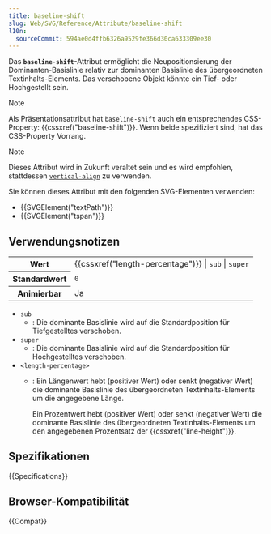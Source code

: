 ```yaml
---
title: baseline-shift
slug: Web/SVG/Reference/Attribute/baseline-shift
l10n:
  sourceCommit: 594ae0d4ffb6326a9529fe366d30ca633309ee30
---
```


Das **`baseline-shift`**-Attribut ermöglicht die Neupositionsierung der Dominanten-Basislinie relativ zur dominanten Basislinie des übergeordneten Textinhalts-Elements. Das verschobene Objekt könnte ein Tief- oder Hochgestellt sein.

> [!NOTE]
> Als Präsentationsattribut hat `baseline-shift` auch ein entsprechendes CSS-Property: {{cssxref("baseline-shift")}}. Wenn beide spezifiziert sind, hat das CSS-Property Vorrang.

> [!NOTE]
> Dieses Attribut wird in Zukunft veraltet sein und es wird empfohlen, stattdessen [`vertical-align`](/de/docs/Web/CSS/vertical-align) zu verwenden.

Sie können dieses Attribut mit den folgenden SVG-Elementen verwenden:

- {{SVGElement("textPath")}}
- {{SVGElement("tspan")}}

## Verwendungsnotizen

<table class="properties">
  <tbody>
    <tr>
      <th scope="row">Wert</th>
      <td>
        {{cssxref("length-percentage")}} | <code>sub</code> |
        <code>super</code>
      </td>
    </tr>
    <tr>
      <th scope="row">Standardwert</th>
      <td><code>0</code></td>
    </tr>
    <tr>
      <th scope="row">Animierbar</th>
      <td>Ja</td>
    </tr>
  </tbody>
</table>

- `sub`
  - : Die dominante Basislinie wird auf die Standardposition für Tiefgestelltes verschoben.
- `super`
  - : Die dominante Basislinie wird auf die Standardposition für Hochgestelltes verschoben.
- `<length-percentage>`
  - : Ein Längenwert hebt (positiver Wert) oder senkt (negativer Wert) die dominante Basislinie des übergeordneten Textinhalts-Elements um die angegebene Länge.

    Ein Prozentwert hebt (positiver Wert) oder senkt (negativer Wert) die dominante Basislinie des übergeordneten Textinhalts-Elements um den angegebenen Prozentsatz der {{cssxref("line-height")}}.

## Spezifikationen

{{Specifications}}

## Browser-Kompatibilität

{{Compat}}
